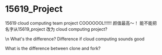 # 15619_Project
15619 cloud computing team project
COOOOOOL!!!!!!
颜值最高〜！
能不能把名字从15619_project 改为 cloud computing project?

\n
What's the difference? 
Difference if cloud computing sounds good


What is the difference between clone and fork?
